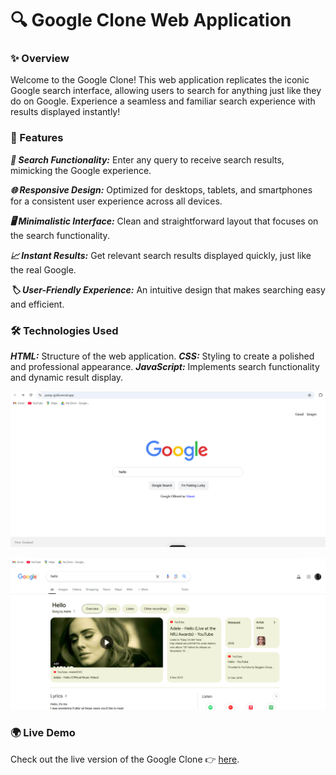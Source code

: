 # 🔍 Google Clone Web Application



### ✨ Overview

Welcome to the Google Clone! This web application replicates the iconic Google search interface, allowing users to search for anything just like they do on Google. Experience a seamless and familiar search experience with results displayed instantly!


### 🚀 Features

***🔎 Search Functionality:*** Enter any query to receive search results, mimicking the Google experience.

***🌐 Responsive Design:*** Optimized for desktops, tablets, and smartphones for a consistent user experience across all devices.

***🖥️ Minimalistic Interface:*** Clean and straightforward layout that focuses on the search functionality.

***📈 Instant Results:*** Get relevant search results displayed quickly, just like the real Google.

***🏷️ User-Friendly Experience:*** An intuitive design that makes searching easy and efficient.


### 🛠️ Technologies Used
***HTML:*** Structure of the web application.
***CSS:*** Styling to create a polished and professional appearance.
***JavaScript:*** Implements search functionality and dynamic result display.

![google1](https://github.com/5225prachi/Google-Clone/blob/main/google1.png)

![google2](https://github.com/5225prachi/Google-Clone/blob/main/google2.png)


### 🌍 Live Demo

Check out the live version of the Google Clone 👉 [here](https://yuiop-gold.vercel.app/).

